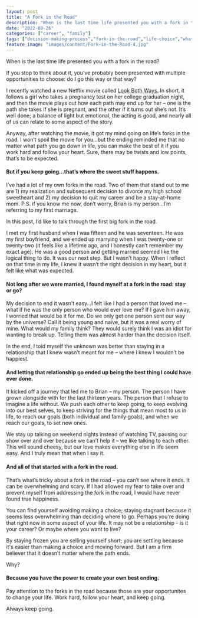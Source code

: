 ```yaml
---
layout: post
title: "A Fork in the Road"
description: "When is the last time life presented you with a fork in the road? If you stop to think about it, you’ve probably been presented with multiple opportunities to choose: do I go this way or that way? I recently"
date: "2022-08-26"
categories: ["career", "family"]
tags: ["decision-making-process","fork-in-the-road","life-choice","what-do-i-do","which-path-should-i-take"]
feature_image: "images/content/Fork-in-the-Road-4.jpg"
---
```


When is the last time life presented you with a fork in the road?

If you stop to think about it, you’ve probably been presented with multiple opportunities to choose: do I go this way or that way?

I recently watched a new Netflix movie called [Look Both Ways.](https://www.netflix.com/title/81050546) In short, it follows a girl who takes a pregnancy test on her college graduation night, and then the movie plays out how each path may end up for her – one is the path she takes if she is pregnant, and the other if it turns out she’s not. It’s well done; a balance of light but emotional, the acting is good, and nearly all of us can relate to some aspect of the story.

Anyway, after watching the movie, it got my mind going on life’s forks in the road. I won’t spoil the movie for you…but the ending reminded me that no matter what path you go down in life, you can make the best of it if you work hard and follow your heart. Sure, there may be twists and low points, that’s to be expected.

#### But if you keep going…that’s where the sweet stuff happens.

I’ve had a lot of my own forks in the road. Two of them that stand out to me are 1) my realization and subsequent decision to divorce my high school sweetheart and 2) my decision to quit my career and be a stay-at-home mom. P.S. if you know me now, don’t worry, Brian is my person…I’m referring to my first marriage.

In this post, I’d like to talk through the first big fork in the road.

I met my first husband when I was fifteen and he was seventeen. He was my first boyfriend, and we ended up marrying when I was twenty-one or twenty-two (it feels like a lifetime ago, and I honestly can’t remember my exact age). He was a good person and getting married seemed like the logical thing to do. It was our next step. But I wasn’t happy. When I reflect on that time in my life, I knew it wasn’t the right decision in my heart, but it felt like what was expected.

#### **Not long after we were married, I found myself at a fork in the road: stay or go?**

My decision to end it wasn’t easy…I felt like I had a person that loved me – what if he was the only person who would ever love me? If I gave him away, I worried that would be it for me. Do we only get one person sent our way by the universe? Call it being young and naïve, but it was a real worry of mine. What would my family think? They would surely think I was an idiot for wanting to break up. Telling them was almost harder than the decision itself.

In the end, I told myself the unknown was better than staying in a relationship that I knew wasn’t meant for me – where I knew I wouldn’t be happiest.

#### **And letting that relationship go ended up being the best thing I could have ever done.**

It kicked off a journey that led me to Brian – my person. The person I have grown alongside with for the last thirteen years. The person that I refuse to imagine a life without. We push each other to keep going, to keep evolving into our best selves, to keep striving for the things that mean most to us in life, to reach our goals (both individual and family goals), and when we reach our goals, to set new ones.

We stay up talking on weekend nights instead of watching TV, pausing our show over and over because we can’t help it – we like talking to each other. This will sound cheesy, but our love makes everything else in life seem easy. And I truly mean that when I say it.

#### **And all of that started with a fork in the road.**

That’s what’s tricky about a fork in the road – you can’t see where it ends. It can be overwhelming and scary. If I had allowed my fear to take over and prevent myself from addressing the fork in the road, I would have never found true happiness.  

You can find yourself avoiding making a choice; staying stagnant because it seems less overwhelming than deciding where to go. Perhaps you're doing that right now in some aspect of your life. It may not be a relationship - is it your career? Or maybe where you want to live?

By staying frozen you are selling yourself short; you are settling because it's easier than making a choice and moving forward. But I am a firm believer that it doesn’t matter where the path ends.

Why?

#### **Because you have the power to create your own best ending.**

Pay attention to the forks in the road because those are your opportunites to change your life. Work hard, follow your heart, and keep going.

Always keep going.
